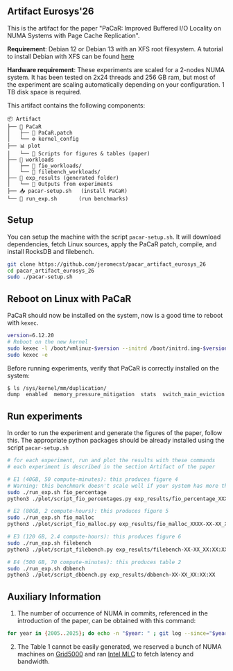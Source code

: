 Artifact Eurosys'26
-------------------

This is the artifact for the paper "PaCaR: Improved Buffered I/O Locality on NUMA Systems with Page Cache Replication".

**Requirement**: Debian 12 or Debian 13 with an XFS root filesystem. A tutorial to install Debian with XFS can be found [here](pdf/tutorial_debian_xfs.pdf)

**Hardware requirement**: These experiments are scaled for a 2-nodes NUMA system. It has been tested on 2x24 threads and 256 GB ram, but most of the experiment are scaling automatically depending on your configuration. 
1 TB disk space is required. 

This artifact contains the following components:

```
📦 Artifact
├── 🧩 PaCaR
│   ├── 🧵 PaCaR.patch
│   └── ⚙️ kernel_config
├── 📊 plot
│   └── 📜 Scripts for figures & tables (paper)
├── 🧪 workloads
│   ├── 💾 fio_workloads/
│   └── 📂 filebench_workloads/
├── 📁 exp_results (generated folder)
│   └── 📑 Outputs from experiments
├── 📥 pacar-setup.sh   (install PaCaR)
└── 🚀 run_exp.sh       (run benchmarks)
```

Setup
-----

You can setup the machine with the script `pacar-setup.sh`. 
It will download dependencies, fetch Linux sources, apply the PaCaR patch, compile, and install RocksDB and filebench.

```sh
git clone https://github.com/jeromecst/pacar_artifact_eurosys_26
cd pacar_artifact_eurosys_26
sudo ./pacar-setup.sh
```

Reboot on Linux with PaCaR
--------------------------

PaCaR should now be installed on the system, now is a good time to reboot with `kexec`.

```sh
version=6.12.20
# Reboot on the new kernel
sudo kexec -l /boot/vmlinuz-$version --initrd /boot/initrd.img-$version --reuse-cmdline
sudo kexec -e
```

Before running experiments, verify that PaCaR is correctly installed on the system:

```sh
$ ls /sys/kernel/mm/duplication/
dump  enabled  memory_pressure_mitigation  stats  switch_main_eviction  threshold
```

Run experiments
---------------

In order to run the experiment and generate the figures of the paper, follow this.
The appropriate python packages should be already installed using the script `pacar-setup.sh`

```sh
# for each experiment, run and plot the results with these commands
# each experiment is described in the section Artifact of the paper

# E1 (40GB, 50 compute-minutes): this produces figure 4
# Warning: this benchmark doesn't scale well if your system has more than 100 threads
sudo ./run_exp.sh fio_percentage
python3 ./plot/script_fio_percentages.py exp_results/fio_percentage_XXXX-XX-XX_XX:XX:XX

# E2 (80GB, 2 compute-hours): this produces figure 5
sudo ./run_exp.sh fio_malloc
python3 ./plot/script_fio_malloc.py exp_results/fio_malloc_XXXX-XX-XX_XX:XX:XX

# E3 (120 GB, 2.4 compute-hours): this produces figure 6
sudo ./run_exp.sh filebench
python3 ./plot/script_filebench.py exp_results/filebench-XX-XX_XX:XX:XX

# E4 (500 GB, 70 compute-minutes): this produces table 2
sudo ./run_exp.sh dbbench
python3 ./plot/script_dbbench.py exp_results/dbbench-XX-XX_XX:XX:XX
```

Auxiliary Information
---------------------

1. The number of occurrence of NUMA in commits, referenced in the introduction of the paper, can be obtained with this command:

```sh
for year in {2005..2025}; do echo -n "$year: " ; git log --since="$year-01-01" --until="$year-12-31" --grep="NUMA" --oneline | wc -l ; done
```

2. The Table 1 cannot be easily generated, we reserved a bunch of NUMA machines
   on [Grid5000](https://www.grid5000.fr/w/Hardware) and ran [Intel MLC](https://www.intel.de/content/www/de/de/download/736633/intel-memory-latency-checker-intel-mlc.html) to fetch latency and bandwidth.

